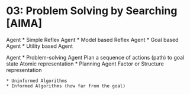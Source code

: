 # 03: Problem Solving by Searching [AIMA]

Agent
    * Simple Reflex Agent
    * Model based Reflex Agent
    * Goal based Agent
    * Utility based Agent

Agent
    * Problem-solving Agent
    Plan a sequence of actions (path) to goal state
    Atomic representation
    * Planning Agent
    Factor or Structure representation

    * Uninformed Algorithms
    * Informed Algorithms (how far from the goal)


